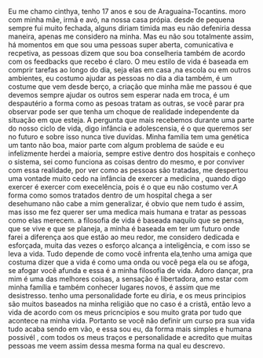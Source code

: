 Eu me chamo cinthya, tenho 17 anos e sou de Araguaína-Tocantins. moro com minha mãe, irmã e avó, na nossa casa própia. 
desde de pequena sempre fui muito fechada, alguns diriam timida mas eu não defeniria dessa maneira, apenas me considero na minha. 
Mas eu não sou totalmente assim, há momentos em que sou uma pessoas super aberta, comunicativa e recpetiva, as pessoas dizem que sou
boa conselheria também de acordo com os feedbacks que recebo é claro. O meu estilo de vida é baseada em comprir tarefas ao longo do 
dia, seja elas em casa ,na escola ou em outros ambientes, eu costumo ajudar as pessoas no dia a dia também, é um costume que vem desde 
berço, a criação que minha mãe me passou é que devemos sempre ajudar os outros sem esperar nada em troca, é um despautério a forma como
as pesoas tratam as outras, se você parar pra observar pode ser que tenha um choque de realidade independente da situação em que esteja.
      A pergunta que mais recebemos durante uma parte do nosso ciclo de vida, digo infância e adolescensia, é o que queremos ser no futuro
e sobre isso nunca tive duvídas. Minha família tem uma genética um tanto não boa, maior parte com algum problema de saúde e eu infelizmente
herdei a maioria, sempre estive dentro dos hospitais e conheço o sistema, sei como funciona as coisas dentro do mesmo, e por conviver com
essa realidade, por ver como as pessoas são tratadas, me despertou uma vontade muito cedo na infância de exercer a medicina , quando digo 
exercer é exercer com execelência, pois é o que eu não costumo ver.A forma como somos tratados dentro de um hospital chega a ser desehumano 
não cabe a mim generalizar, é obvio que nem tudo é assim, mas isso me fez querer ser uma medica mais humana e tratar as pessoas como elas merecem. 
      a filosofia de vida é baseada naquilo que se pensa, que se vive e que se planeja, a minha é baseada em ter um futuro onde farei a diferença aos
que estão ao meu redor, me considero dedicada e esforçada, muita das vezes o esforço alcança a inteligência, e com isso se leva a vida. Tudo depende 
de como você infrenta ela,tenho uma amiga  que costuma dizer que a vida é como uma onda ou você pega ela ou se afoga, se afogar você afunda e essa é 
a minha filosofia de vida. Adoro dançar, pra mim é uma das melhores coisas, a sensação é libertadora, amo estar com minha família e também conhecer 
lugares novos, é assim que me desistresso. tenho uma personalidade forte eu diria, e os meus principios são muitos baseados na minha religião que no
caso é a cristã, então levo a vida de acordo com os meus pricncipios e sou muito grata por tudo que acontece na minha vida.
       Portanto se você não definir um curso pra sua vida tudo acaba sendo em vão, e essa sou eu, da forma mais simples e humana possivél , com todos 
os meus traços e personalidade e acredito que muitas pessoas me veem assim dessa mesma forma na qual eu descrevo.  
